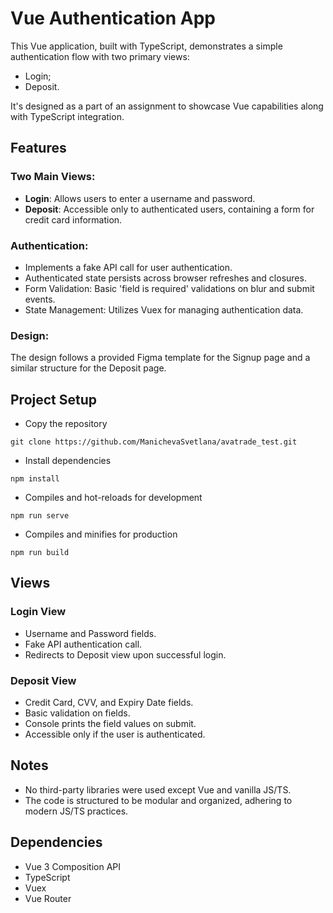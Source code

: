 # Vue Authentication App
This Vue application, built with TypeScript, demonstrates a simple authentication flow with two primary views: 
- Login;
- Deposit. 

It's designed as a part of an assignment to showcase Vue capabilities along with TypeScript integration.


## Features

### Two Main Views:
- **Login**: Allows users to enter a username and password.
- **Deposit**: Accessible only to authenticated users, containing a form for credit card information.

### Authentication: 

- Implements a fake API call for user authentication. 
- Authenticated state persists across browser refreshes and closures.
- Form Validation: Basic 'field is required' validations on blur and submit events.
- State Management: Utilizes Vuex for managing authentication data.

### Design:
The design follows a provided Figma template for the Signup page and a similar structure for the Deposit page.

## Project Setup

- Copy the repository
```
git clone https://github.com/ManichevaSvetlana/avatrade_test.git
```

- Install dependencies
```
npm install
```

- Compiles and hot-reloads for development
```
npm run serve
```

- Compiles and minifies for production
```
npm run build
```

## Views

### Login View
- Username and Password fields.
- Fake API authentication call.
- Redirects to Deposit view upon successful login. 

### Deposit View
- Credit Card, CVV, and Expiry Date fields.
- Basic validation on fields.
- Console prints the field values on submit.
- Accessible only if the user is authenticated.

## Notes

- No third-party libraries were used except Vue and vanilla JS/TS.
- The code is structured to be modular and organized, adhering to modern JS/TS practices.

## Dependencies
- Vue 3 Composition API
- TypeScript
- Vuex
- Vue Router
